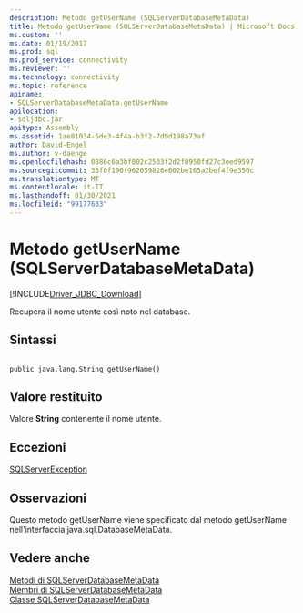 ```yaml
---
description: Metodo getUserName (SQLServerDatabaseMetaData)
title: Metodo getUserName (SQLServerDatabaseMetaData) | Microsoft Docs
ms.custom: ''
ms.date: 01/19/2017
ms.prod: sql
ms.prod_service: connectivity
ms.reviewer: ''
ms.technology: connectivity
ms.topic: reference
apiname:
- SQLServerDatabaseMetaData.getUserName
apilocation:
- sqljdbc.jar
apitype: Assembly
ms.assetid: 1ae81034-5de3-4f4a-b3f2-7d9d198a73af
author: David-Engel
ms.author: v-daenge
ms.openlocfilehash: 0886c6a3bf002c2533f2d2f8950fd27c3eed9597
ms.sourcegitcommit: 33f0f190f962059826e002be165a2bef4f9e350c
ms.translationtype: MT
ms.contentlocale: it-IT
ms.lasthandoff: 01/30/2021
ms.locfileid: "99177633"
---
```

# <a name="getusername-method-sqlserverdatabasemetadata"></a>Metodo getUserName (SQLServerDatabaseMetaData)
[!INCLUDE[Driver_JDBC_Download](../../../includes/driver_jdbc_download.md)]

  Recupera il nome utente così noto nel database.  
  
## <a name="syntax"></a>Sintassi  
  
```  
  
public java.lang.String getUserName()  
```  
  
## <a name="return-value"></a>Valore restituito  
 Valore **String** contenente il nome utente.  
  
## <a name="exceptions"></a>Eccezioni  
 [SQLServerException](../../../connect/jdbc/reference/sqlserverexception-class.md)  
  
## <a name="remarks"></a>Osservazioni  
 Questo metodo getUserName viene specificato dal metodo getUserName nell'interfaccia java.sql.DatabaseMetaData.  
  
## <a name="see-also"></a>Vedere anche  
 [Metodi di SQLServerDatabaseMetaData](../../../connect/jdbc/reference/sqlserverdatabasemetadata-methods.md)   
 [Membri di SQLServerDatabaseMetaData](../../../connect/jdbc/reference/sqlserverdatabasemetadata-members.md)   
 [Classe SQLServerDatabaseMetaData](../../../connect/jdbc/reference/sqlserverdatabasemetadata-class.md)  
  
  
